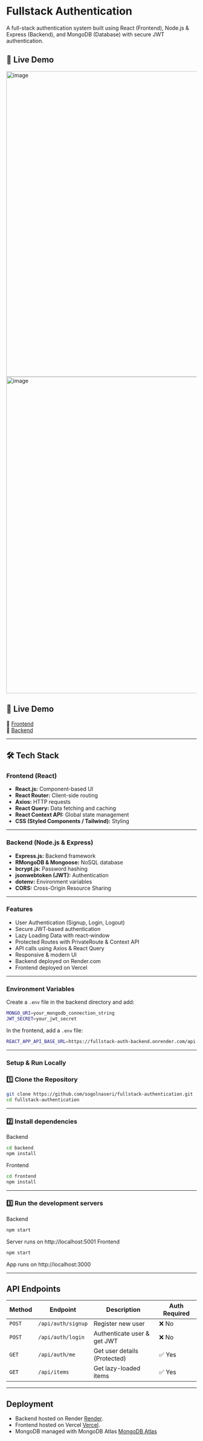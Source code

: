 # Fullstack Authentication

A full-stack authentication system built using React (Frontend), Node.js & Express (Backend), and MongoDB (Database) with secure JWT authentication.

## 🚀 Live Demo
<img width="807" alt="image" src="https://github.com/user-attachments/assets/4ae613b4-5774-4427-963d-0fa2dca6e966" />
<img width="836" alt="image" src="https://github.com/user-attachments/assets/00f29077-bd83-4bb4-b239-11c9b55b8038" />


 ## 🚀 Live Demo
🔗 [Frontend](https://fullstack-authentication-fe.vercel.app/login)  
🔗 [Backend](https://fullstack-auth-backend.onrender.com)

---

## 🛠️ Tech Stack
### **Frontend (React)**

- **React.js:** Component-based UI
- **React Router:** Client-side routing
- **Axios:** HTTP requests
- **React Query:** Data fetching and caching
- **React Context API:** Global state management
- **CSS (Styled Components / Tailwind):** Styling

---
### **Backend (Node.js & Express)**

- **Express.js:** Backend framework
- **RMongoDB & Mongoose:** NoSQL database
- **bcrypt.js:** Password hashing
- **jsonwebtoken (JWT):** Authentication
- **dotenv:** Environment variables
- **CORS:** Cross-Origin Resource Sharing

---
### Features

- User Authentication (Signup, Login, Logout)
- Secure JWT-based authentication
- Lazy Loading Data with react-window
- Protected Routes with PrivateRoute & Context API
- API calls using Axios & React Query
- Responsive & modern UI
- Backend deployed on Render.com
- Frontend deployed on Vercel

---

### Environment Variables
Create a `.env` file in the backend directory and add:
```sh
MONGO_URI=your_mongodb_connection_string
JWT_SECRET=your_jwt_secret
```
In the frontend, add a `.env` file:
```sh
REACT_APP_API_BASE_URL=https://fullstack-auth-backend.onrender.com/api
```
---
### Setup & Run Locally
### **1️⃣ Clone the Repository**
```sh
git clone https://github.com/sogolnaseri/fullstack-authentication.git
cd fullstack-authentication
```
---

### **2️⃣ Install dependencies**
Backend
```sh
cd backend
npm install
```
Frontend
```sh
cd frontend
npm install
```
---


### **3️⃣ Run the development servers**
Backend
```sh
npm start
```
Server runs on http://localhost:5001
Frontend
```sh
npm start
```
App runs on http://localhost:3000

---

## API Endpoints
| Method  | Endpoint | Description | Auth Required
| --- | ---- | ---- | ---- |
| `POST` | `/api/auth/signup` |  Register new user | ❌ No
| `POST` | `/api/auth/login` |  Authenticate user & get JWT | ❌ No
| `GET` | `/api/auth/me` |  Get user details (Protected) | ✅ Yes
| `GET` | `/api/items` |  Get lazy-loaded items | ✅ Yes

---
## Deployment

- Backend hosted on Render [Render](https://render.com/).
- Frontend hosted on Vercel [Vercel](https://vercel.com/).
- MongoDB managed with MongoDB Atlas [MongoDB Atlas](https://www.mongodb.com/)




